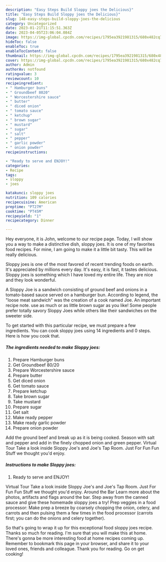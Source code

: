 ```yaml
---
description: "Easy Steps Build Sloppy joes the Delicious}"
title: "Easy Steps Build Sloppy joes the Delicious}"
slug: 148-easy-steps-build-sloppy-joes-the-delicious
category: Uncategorized
date: 2023-01-21T11:15:51.363Z
date: 2023-04-05T23:06:04.084Z
image: https://img-global.cpcdn.com/recipes/1795ea3921981315/680x482cq70/sloppy-joes-recipe-main-photo.jpg
hideToc: false
enableToc: true
enableTocContent: false
thumbnail: https://img-global.cpcdn.com/recipes/1795ea3921981315/680x482cq70/sloppy-joes-recipe-main-photo.jpg
cover: https://img-global.cpcdn.com/recipes/1795ea3921981315/680x482cq70/sloppy-joes-recipe-main-photo.jpg
author: Admin
authorAv: notfound
ratingvalue: 3
reviewcount: 10
recipeingredient:
- " Hamburger buns"
- " Groundbeef 8020"
- " Worcestershire sauce"
- " butter"
- " diced onion"
- " tomato sauce"
- " ketchup"
- " brown sugar"
- " mustard"
- " sugar"
- " salt"
- " pepper"
- " garlic powder"
- " onion powder"
recipeinstructions:

- "Ready to serve and ENJOY!"
categories:
- Recipe
tags:
- sloppy
- joes

katakunci: sloppy joes 
nutrition: 109 calories
recipecuisine: American
preptime: "PT27M"
cooktime: "PT45M"
recipeyield: "1"
recipecategory: Dinner

---
```



Hey everyone, it is John, welcome to our recipe page. Today, I will show you a way to make a distinctive dish, sloppy joes. It is one of my favorites food recipes. For mine, I am going to make it a little bit tasty. This will be really delicious.

Sloppy joes is one of the most favored of recent trending foods on earth. It's appreciated by millions every day. It's easy, it is fast, it tastes delicious. Sloppy joes is something which I have loved my entire life. They are nice and they look wonderful.

A Sloppy Joe is a sandwich consisting of ground beef and onions in a tomato-based sauce served on a hamburger bun. According to legend, the &#34;loose meat sandwich&#34; was the creation of a cook named Joe. An important recipe note. use as much or as little brown sugar as you like! Some people prefer totally savory Sloppy Joes while others like their sandwiches on the sweeter side.


To get started with this particular recipe, we must prepare a few ingredients. You can cook sloppy joes using 14 ingredients and 0 steps. Here is how you cook that.

<!--inarticleads1-->

##### The ingredients needed to make Sloppy joes:

1. Prepare  Hamburger buns
1. Get  Groundbeef 80/20
1. Prepare  Worcestershire sauce
1. Prepare  butter
1. Get  diced onion
1. Get  tomato sauce
1. Prepare  ketchup
1. Take  brown sugar
1. Take  mustard
1. Prepare  sugar
1. Get  salt
1. Make ready  pepper
1. Make ready  garlic powder
1. Prepare  onion powder


Add the ground beef and break up as it is being cooked. Season with salt and pepper and add in the finely chopped onion and green pepper. Virtual Tour Take a look inside Sloppy Joe&#39;s and Joe&#39;s Tap Room. Just For Fun Fun Stuff we thought you&#39;d enjoy. 

<!--inarticleads2-->

##### Instructions to make Sloppy joes:


1. Ready to serve and ENJOY!

Virtual Tour Take a look inside Sloppy Joe&#39;s and Joe&#39;s Tap Room. Just For Fun Fun Stuff we thought you&#39;d enjoy. Around the Bar Learn more about the photos, artifacts and flags around the bar. Step away from the canned sauce and give these homemade sloppy joes a try! Prep veggies in a food processor: Make prep a breeze by coarsely chopping the onion, celery, and carrots and then pulsing them a few times in the food processor (carrots first; you can do the onions and celery together). 

So that's going to wrap it up for this exceptional food sloppy joes recipe. Thanks so much for reading. I'm sure that you will make this at home. There's gonna be more interesting food at home recipes coming up. Remember to bookmark this page in your browser, and share it to your loved ones, friends and colleague. Thank you for reading. Go on get cooking!
